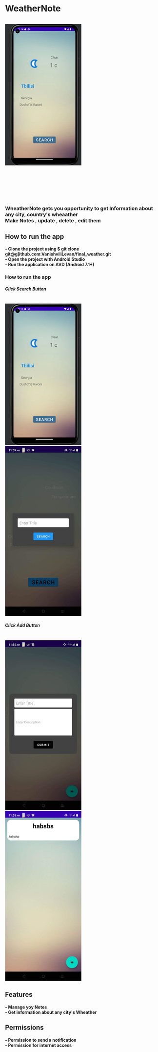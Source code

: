 
<H1>WeatherNote</H!1>

<tr>
<br>
  <br>

  




<img src="https://github.com/VanishviliLevan/final_weather/blob/master/app2.png" alt="Alt text" width="250px" title="Optional title">



<br><br>
  
  <h3> WheatherNote gets you opportunity to get Information about any city, country's wheaather 
    <br> Make Notes , update , delete , edit them </h3>
  
 
  
  
  <h2> How to run the app </h2>
 <h4>- Clone the project using $ git clone git@g[ithub.com:VanishviliLevan/final_weather.git <br>
 - Open the project with Android Studio <br>
 - Run the application on AVD (Android 7.1+) <br> </h4>
  
  <h3>How to run the app <br></h3>
  
  <h5> Click Search Button </h5><br>
  <img src="https://github.com/VanishviliLevan/final_weather/blob/master/app2.png" alt="Alt text" width="250px" title="Optional title"><br>
  <img src="https://github.com/VanishviliLevan/final_weather/blob/master/weather.jpeg" alt="Alt text" width="250px" title="Optional title"><br>
   <h5> Click Add Button </h5><br>
  <img src="https://github.com/VanishviliLevan/final_weather/blob/master/note2.jpeg" alt="Alt text" width="250px" title="Optional title"><br>
  <img src="https://github.com/VanishviliLevan/final_weather/blob/master/note1.jpeg" alt="Alt text" width="250px" title="Optional title"><br>

  <h2> Features </h2>
 <h4>- Manage yoy Notes <br>
 - Get information about any city's Wheather<br>
 </h4>
  
  
  
  <h2> Permissions </h2>
 <h4>- Permission to send a notification<br>
 - Permission for internet access<br>
 </h4>
